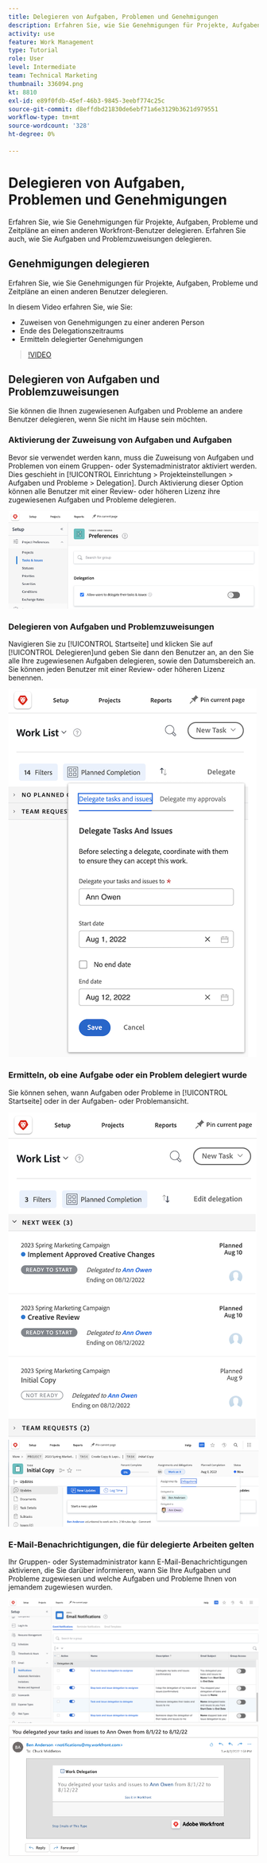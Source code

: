 ```yaml
---
title: Delegieren von Aufgaben, Problemen und Genehmigungen
description: Erfahren Sie, wie Sie Genehmigungen für Projekte, Aufgaben, Probleme und Zeitpläne an einen anderen Workfront-Benutzer delegieren. Erfahren Sie auch, wie Sie Aufgaben und Problemzuweisungen delegieren.
activity: use
feature: Work Management
type: Tutorial
role: User
level: Intermediate
team: Technical Marketing
thumbnail: 336094.png
kt: 8810
exl-id: e89f0fdb-45ef-46b3-9845-3eebf774c25c
source-git-commit: d8effdbd21830de6ebf71a6e3129b3621d979551
workflow-type: tm+mt
source-wordcount: '328'
ht-degree: 0%

---
```


# Delegieren von Aufgaben, Problemen und Genehmigungen

Erfahren Sie, wie Sie Genehmigungen für Projekte, Aufgaben, Probleme und Zeitpläne an einen anderen Workfront-Benutzer delegieren. Erfahren Sie auch, wie Sie Aufgaben und Problemzuweisungen delegieren.

## Genehmigungen delegieren

Erfahren Sie, wie Sie Genehmigungen für Projekte, Aufgaben, Probleme und Zeitpläne an einen anderen Benutzer delegieren.

In diesem Video erfahren Sie, wie Sie:

* Zuweisen von Genehmigungen zu einer anderen Person
* Ende des Delegationszeitraums
* Ermitteln delegierter Genehmigungen

>[!VIDEO](https://video.tv.adobe.com/v/336094/?quality=12)

<!---
learn more URLS
Delegate approval request
--->

## Delegieren von Aufgaben und Problemzuweisungen

Sie können die Ihnen zugewiesenen Aufgaben und Probleme an andere Benutzer delegieren, wenn Sie nicht im Hause sein möchten.

### Aktivierung der Zuweisung von Aufgaben und Aufgaben

Bevor sie verwendet werden kann, muss die Zuweisung von Aufgaben und Problemen von einem Gruppen- oder Systemadministrator aktiviert werden. Dies geschieht in [!UICONTROL Einrichtung > Projekteinstellungen > Aufgaben und Probleme > Delegation]. Durch Aktivierung dieser Option können alle Benutzer mit einer Review- oder höheren Lizenz ihre zugewiesenen Aufgaben und Probleme delegieren.

![Screenshot zeigt [!UICONTROL Einrichtung] Delegationsvorlieben](assets/delegation-1.png)

### Delegieren von Aufgaben und Problemzuweisungen

Navigieren Sie zu [!UICONTROL Startseite] und klicken Sie auf [!UICONTROL Delegieren]und geben Sie dann den Benutzer an, an den Sie alle Ihre zugewiesenen Aufgaben delegieren, sowie den Datumsbereich an. Sie können jeden Benutzer mit einer Review- oder höheren Lizenz benennen.

![Screenshot mit der Registerkarte &quot;Delegation&quot;in [!UICONTROL Startseite]](assets/delegation-2.png)

### Ermitteln, ob eine Aufgabe oder ein Problem delegiert wurde

Sie können sehen, wann Aufgaben oder Probleme in [!UICONTROL Startseite] oder in der Aufgaben- oder Problemansicht.

![Screenshot mit der zugewiesenen Aufgabenzuweisung in [!UICONTROL Startseite]](assets/delegation-4.png)
![Screenshot mit der zugewiesenen Aufgabenzuweisung in der Aufgabenansicht](assets/delegation-3.png)

### E-Mail-Benachrichtigungen, die für delegierte Arbeiten gelten

Ihr Gruppen- oder Systemadministrator kann E-Mail-Benachrichtigungen aktivieren, die Sie darüber informieren, wann Sie Ihre Aufgaben und Probleme zugewiesen und welche Aufgaben und Probleme Ihnen von jemandem zugewiesen wurden.

![Screenshot zeigt [!UICONTROL Einrichtung] E-Mail-Benachrichtigungsoptionen für die Zuweisung](assets/delegation-5.png)
![Screenshot einer E-Mail mit einer Arbeitsdelegierung](assets/delegation-6.png)
